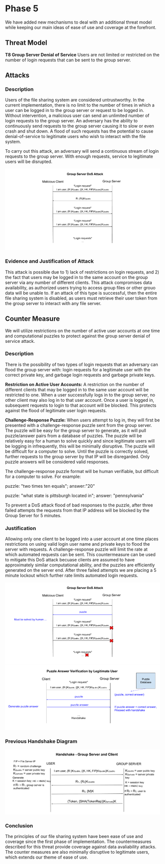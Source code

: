 # Phase 5
We have added new mechanisms to deal with an additional threat model while keeping our main ideas of ease of use and coverage at the forefront.

## Threat Model
**T8 Group Server Denial of Service** Users are not limited or restricted on the number of login requests that can be sent to the group server.

## Attacks
### Description
Users of the file sharing system are considered untrustworthy. In the current implementation, there is no limit to the number of times in which a user can be logged in to the group server or request to be logged in. Without intervention, a malicious user can send an unlimited number of login requests to the group server. An adversary has the ability to continuously send requests to the group server causing it to slow or even crash and shut down. A flood of such requests has the potential to cause denial-of-service to legitimate users who wish to interact with the file system.

To carry out this attack, an adversary will send a continuous stream of login requests to the group server. With enough requests, service to legitimate users will be disrupted.

![alt text](T8Attack.png)

### Evidence and Justification of Attack
This attack is possible due to 1) lack of restrictions on login requests, and 2) the fact that users may be logged in to the same account on the group server via any number of different clients. This attack compromises data availability, as authorized users trying to access group files or other grouo data will be unable to. If an attack of this type is successful, then the entire file sharing system is disabled, as users must retrieve their user token from the group server to interact with any file server.

## Counter Measure
We will utilize restrictions on the number of active user accounts at one time and computational puzzles to protect against the group server denial of service attack.

### Description
There is the possibility of two types of login requests that an adversary can flood the group server with: login requests for a legitimate user with the correct private key, and garbage login requests and garbage private keys.

**Restriction on Active User Accounts:**
A restriction on the number of different clients that may be logged in to the same user account will be restricted to one. When a user successfully logs in to the group server, no other client may also log in to that user account. Once a user is logged in, subsequent requests to login to that account will be blocked. This protects against the flood of legitimate user login requests.

**Challenge-Response Puzzle:**
When users attempt to log in, they will first be presented with a challenge-response puzzle sent from the group server. The puzzle will be easy for the group server to generate, as it will pull puzzle/answer pairs from a database of puzzles. The puzzle will be relatively easy for a human to solve quickly and since legitimate users will be logging in infrequently, this will be minimally disruptive. The puzzle will be difficult for a computer to solve. Until the puzzle is correctly solved, further requests to the group server by that IP will be disregarded. Only puzzle answers will be considered valid responses.

The challenge-response puzzle format will be human verifiable, but difficult for a computer to solve. For example:

puzzle: "two times ten equals"; answer:"20"

puzzle: "what state is pittsburgh located in"; answer: "pennsylvania"

To prevent a DoS attack flood of bad responses to the puzzle, after three failed attempts the requests from that IP address will be blocked by the Group Server for 5 minutes.

### Justification
Allowing only one client to be logged into a user account at one time places restrictions on using valid login user name and private keys to flood the server with requests. A challenge-response puzzle will limit the rate at which automated requests can be sent. This countermeasure can be used to mitigate this DoS attack becuase clients are assumed to have approximately similar computational ability, and the puzzles are efficiently generated on the server end. After three failed attempts we are placing a 5 minute lockout which further rate limits automated login requests.

![alt text](T8RateLimiting.png)
![alt text](T8PuzzleDiagramLegit.png)
### Previous Handshake Diagram
![alt text](T5Handshakeup.png)

### Conclusion
The principles of our file sharing system have been ease of use and coverage since the first phase of implementation. The countermeasures described for this threat provide coverage against data avaliability attacks. The counter measures are also minimally disruptive to legitimate users, which extends our theme of ease of use. 
